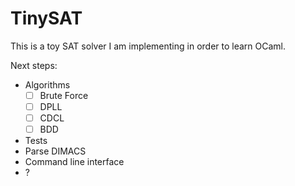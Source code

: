 # TinySAT

This is a toy SAT solver I am implementing in order to learn OCaml.

Next steps:
  - Algorithms
    + [ ] Brute Force
    + [ ] DPLL
    + [ ] CDCL
    + [ ] BDD
  - Tests
  - Parse DIMACS
  - Command line interface
  - ?

